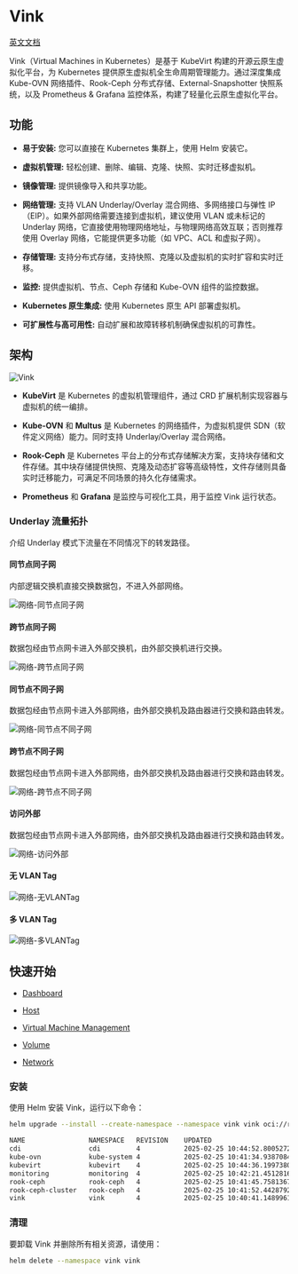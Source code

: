 # Vink

[英文文档](./README.en.md)

Vink（Virtual Machines in Kubernetes）是基于 KubeVirt 构建的开源云原生虚拟化平台，为 Kubernetes 提供原生虚拟机全生命周期管理能力。通过深度集成 Kube-OVN 网络插件、Rook-Ceph 分布式存储、External-Snapshotter 快照系统，以及 Prometheus & Grafana 监控体系，构建了轻量化云原生虚拟化平台。

## 功能

- **易于安装:** 您可以直接在 Kubernetes 集群上，使用 Helm 安装它。

- **虚拟机管理:** 轻松创建、删除、编辑、克隆、快照、实时迁移虚拟机。

- **镜像管理:** 提供镜像导入和共享功能。

- **网络管理:** 支持 VLAN Underlay/Overlay 混合网络、多网络接口与弹性 IP（EIP）。如果外部网络需要连接到虚拟机，建议使用 VLAN 或未标记的 Underlay 网络，它直接使用物理网络地址，与物理网络高效互联；否则推荐使用 Overlay 网络，它能提供更多功能（如 VPC、ACL 和虚拟子网）。

- **存储管理:** 支持分布式存储，支持快照、克隆以及虚拟机的实时扩容和实时迁移。

- **监控:** 提供虚拟机、节点、Ceph 存储和 Kube-OVN 组件的监控数据。

- **Kubernetes 原生集成:** 使用 Kubernetes 原生 API 部署虚拟机。

- **可扩展性与高可用性:** 自动扩展和故障转移机制确保虚拟机的可靠性。

## 架构

![Vink](./docs/images/vink.png)

- **KubeVirt** 是 Kubernetes 的虚拟机管理组件，通过 CRD 扩展机制实现容器与虚拟机的统一编排。

- **Kube-OVN** 和 **Multus** 是 Kubernetes 的网络插件，为虚拟机提供 SDN（软件定义网络）能力。同时支持 Underlay/Overlay 混合网络。

- **Rook-Ceph** 是 Kubernetes 平台上的分布式存储解决方案，支持块存储和文件存储。其中块存储提供快照、克隆及动态扩容等高级特性，文件存储则具备实时迁移能力，可满足不同场景的持久化存储需求。

- **Prometheus** 和 **Grafana** 是监控与可视化工具，用于监控 Vink 运行状态。

### Underlay 流量拓扑

介绍 Underlay 模式下流量在不同情况下的转发路径。

#### 同节点同子网

内部逻辑交换机直接交换数据包，不进入外部网络。

![网络-同节点同子网](./docs/images/网络-同节点同子网.png)

#### 跨节点同子网

数据包经由节点网卡进入外部交换机，由外部交换机进行交换。

![网络-跨节点同子网](./docs/images/网络-跨节点同子网.png)

#### 同节点不同子网

数据包经由节点网卡进入外部网络，由外部交换机及路由器进行交换和路由转发。

![网络-同节点不同子网](./docs/images/网络-同节点不同子网.png)

#### 跨节点不同子网

数据包经由节点网卡进入外部网络，由外部交换机及路由器进行交换和路由转发。

![网络-跨节点不同子网](./docs/images/网络-跨节点不同子网.png)

#### 访问外部

数据包经由节点网卡进入外部网络，由外部交换机及路由器进行交换和路由转发。

![网络-访问外部](./docs/images/网络-访问外部.png)

#### 无 VLAN Tag

![网络-无VLANTag](./docs/images/网络-无VLANTag.png)

#### 多 VLAN Tag

![网络-多VLANTag](./docs/images/网络-多VLANTag.png)

## 快速开始

- [Dashboard](./docs/dashboard.md)

- [Host](./docs/host.md)

- [Virtual Machine Management](./docs/vm-management.md)

- [Volume](./docs/volume.md)

- [Network](./docs/network.md)

### 安装

使用 Helm 安装 Vink，运行以下命令：

```bash
helm upgrade --install --create-namespace --namespace vink vink oci://registry-1.docker.io/hejianmin/vink --wait --timeout 1800s --debug
```

```bash
NAME             	NAMESPACE  	REVISION	UPDATED                                	STATUS  	CHART                       	APP VERSION
cdi              	cdi        	4       	2025-02-25 10:44:52.800527214 +0000 UTC	deployed	cdi-0.0.1-f1a26a48          	0.0.1-f1a26a48
kube-ovn         	kube-system	4       	2025-02-25 10:41:34.938708426 +0000 UTC	deployed	kube-ovn-v1.13.3            	1.13.3
kubevirt         	kubevirt   	4       	2025-02-25 10:44:36.199738081 +0000 UTC	deployed	kubevirt-0.0.1-f1a26a48     	0.0.1-f1a26a48
monitoring       	monitoring 	4       	2025-02-25 10:42:21.451281681 +0000 UTC	deployed	kube-prometheus-stack-69.5.1	v0.80.1
rook-ceph        	rook-ceph  	4       	2025-02-25 10:41:45.758136708 +0000 UTC	deployed	rook-ceph-v1.16.4           	v1.16.4
rook-ceph-cluster	rook-ceph  	4       	2025-02-25 10:41:52.442879278 +0000 UTC	deployed	rook-ceph-cluster-v1.16.4   	v1.16.4
vink             	vink       	4       	2025-02-25 10:40:41.148996124 +0000 UTC	deployed	vink-0.0.1-165797c0         	0.0.1-165797c0
```

### 清理

要卸载 Vink 并删除所有相关资源，请使用：

```bash
helm delete --namespace vink vink
```
